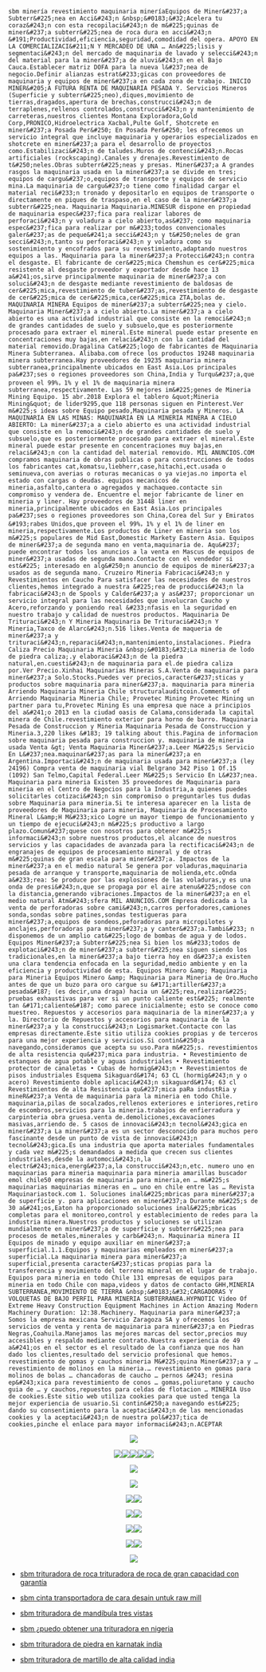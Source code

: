
```
sbm minería revestimiento maquinaria mineríaEquipos de Miner&#237;a Subterr&#225;nea en Acci&#243;n &nbsp;&#0183;&#32;Acelera tu coraz&#243;n con esta recopilaci&#243;n de m&#225;quinas de miner&#237;a subterr&#225;nea de roca dura en acci&#243;n &#191;Productividad,eficiencia,seguridad,comodidad del opera. APOYO EN LA COMERCIALIZACI&#211;N Y MERCADEO DE UNA … An&#225;lisis y segmentaci&#243;n del mercado de maquinaria de lavado y selecci&#243;n del material para la miner&#237;a de aluvi&#243;n en el Bajo Cauca.Establecer matriz DOFA para la nueva l&#237;nea de negocio.Definir alianzas estrat&#233;gicas con proveedores de maquinaria y equipos de miner&#237;a en cada zona de trabajo. INICIO MINER&#205;A FUTURA RENTA DE MAQUINARIA PESADA Y. Servicios Mineros (Superficie y subterr&#225;neo),diques,movimiento de tierras,dragados,apertura de brechas,construcci&#243;n de terraplenes,rellenos controlados,construcci&#243;n y mantenimiento de carreteras,nuestros clientes Montana Exploradora,Gold Corp,PRONICO,Hidroelectrica Xacbal,Pulte Golf, Shotcrete en miner&#237;a Posada Per&#250; En Posada Per&#250; les ofrecemos un servicio integral que incluye maquinaria y operarios especializados en shotcrete en miner&#237;a para el desarrollo de proyectos como.Estabilizaci&#243;n de taludes.Muros de contenci&#243;n.Rocas artificiales (rockscaping).Canales y drenajes.Revestimiento de t&#250;neles.Obras subterr&#225;neas y presas. Miner&#237;a A grandes rasgos la maquinaria usada en la miner&#237;a se divide en tres; equipos de cargu&#237;o,equipos de transporte y equipos de servicio mina.La maquinaria de cargu&#237;o tiene como finalidad cargar el material reci&#233;n tronado y depositarlo en equipos de transporte o directamente en piques de traspaso,en el caso de la miner&#237;a subterr&#225;nea. Maquinaria Maquinaria.MINESUR dispone en propiedad de maquinaria espec&#237;fica para realizar labores de perforaci&#243;n y voladura a cielo abierto,as&#237; como maquinaria espec&#237;fica para realizar por m&#233;todos convencionales galer&#237;as de peque&#241;a secci&#243;n y t&#250;neles de gran secci&#243;n,tanto su perforaci&#243;n y voladura como su sostenimiento y encofrados para su revestimiento,adaptando nuestros equipos a las. Maquinaria para la miner&#237;a Protecci&#243;n contra el desgaste. El fabricante de cer&#225;mica Chemshun es cer&#225;mica resistente al desgaste proveedor y exportador desde hace 13 a&#241;os,sirve principalmente maquinaria de miner&#237;a con soluci&#243;n de desgaste mediante revestimiento de baldosas de cer&#225;mica,revestimiento de tuber&#237;as,revestimiento de desgaste de cer&#225;mica de cer&#225;mica,cer&#225;mica ZTA,bolas de. MAQUINARIA MINERA Equipos de miner&#237;a subterr&#225;nea y cielo. Maquinaria Miner&#237;a a cielo abierto.La miner&#237;a a cielo abierto es una actividad industrial que consiste en la remoci&#243;n de grandes cantidades de suelo y subsuelo,que es posteriormente procesado para extraer el mineral.Este mineral puede estar presente en concentraciones muy bajas,en relaci&#243;n con la cantidad del material removido.Dragalina Cat&#225;logo de fabricantes de Maquinaria Minera Subterranea. Alibaba.com ofrece los productos 19248 maquinaria minera subterranea.Hay proveedores de 19235 maquinaria minera subterranea,principalmente ubicados en East Asia.Los principales pa&#237;ses o regiones proveedores son China,India y Turqu&#237;a,que proveen el 99%，1% y el 1% de maquinaria minera subterranea,respectivamente. Las 59 mejores im&#225;genes de Mineria Mining Equipo. 15 abr.2018 Explora el tablero &quot;Mineria Mining&quot; de lider9295,que 118 personas siguen en Pinterest.Ver m&#225;s ideas sobre Equipo pesado,Maquinaria pesada y Mineros. LA MAQUINARIA EN LAS MINAS: MAQUINARIA EN LA MINERIA MINERA A CIELO ABIERTO: La miner&#237;a a cielo abierto es una actividad industrial que consiste en la remoci&#243;n de grandes cantidades de suelo y subsuelo,que es posteriormente procesado para extraer el mineral.Este mineral puede estar presente en concentraciones muy bajas,en relaci&#243;n con la cantidad del material removido. MIL ANUNCIOS.COM compramos maquinaria de obras publicas o para construcciones de todos los fabricantes cat,komatsu,liebherr,case,hitachi,ect.usada o seminueva,con averias o roturas mecanicas o ya viejas.no importa el estado con cargas o deudas. equipos mecanicos de mineria,asfalto,cantera o agregados y machaqueo.contacte sin compromiso y vendera de. Encuentre el mejor fabricante de liner en mineria y liner. Hay proveedores de 31448 liner en mineria,principalmente ubicados en East Asia.Los principales pa&#237;ses o regiones proveedores son China,Corea del Sur y Emiratos &#193;rabes Unidos,que proveen el 99%，1% y el 1% de liner en mineria,respectivamente.Los productos de Liner en mineria son los m&#225;s populares de Mid East,Domestic Markety Eastern Asia. Equipos de miner&#237;a de segunda mano en venta,maquinaria de. Aqu&#237; puede encontrar todos los anuncios a la venta en Mascus de equipos de miner&#237;a usadas de segunda mano.Contacte con el vendedor si est&#225; interesado en alg&#250;n anuncio de equipos de miner&#237;a usados as de segunda mano. Cruzeiro Mineria Fabricaci&#243;n y Revestimientos en Caucho Para satisfacer las necesidades de nuestros clientes,hemos integrado a nuestra &#225;rea de producci&#243;n la fabricaci&#243;n de Spools y Calder&#237;a y as&#237; proporcionar un servicio integral para las necesidades que involucran Caucho y Acero,reforzando y poniendo real &#233;nfasis en la seguridad en nuestro trabajo y calidad de nuestros productos. Maquinaria De Trituraci&#243;n Y Mineria Maquinaria De Trituraci&#243;n Y Mineria,Taxco de Alarc&#243;n.516 likes.Venta de maqueria de miner&#237;a y trituraci&#243;n,reparaci&#243;n,mantenimiento,instalaciones. Piedra Caliza Precio Maquinaria Mineria &nbsp;&#0183;&#32;La mineria de lodo de piedra caliza;.y elaboraci&#243;n de la piedra natural,en.cuesti&#243;n de maquinaria para el.de piedra caliza por.Ver Precio.Xinhai Maquinarias Mineras S.A.Venta de maquinaria para miner&#237;a Solo.Stocks.Puedes ver precios,caracter&#237;sticas y productos sobre maquinaria para miner&#237;a. maquinaria para mineria Arriendo Maquinaria Mineria Chile structuralauditcoin.Comments of Arriendo Maquinaria Mineria Chile; Provetec Mining Provetec Mining un partner para tu,Provetec Mining Es una empresa que nace a principios del a&#241;o 2013 en la ciudad oasis de Calama,considerada la capital minera de Chile.revestimiento exterior para horno de barro. Maquinaria Pesada de Construccion y Mineria Maquinaria Pesada de Construccion y Mineria.3,220 likes &#183; 19 talking about this.Pagina de informacion sobre maquinaria pesada para construccion y. maquinaria de mineria usada Venta &gt; Venta Maquinaria Miner&#237;a.Leer M&#225;s Servicio En L&#237;nea.maquinar&#237;as para la miner&#237;a en Argentina.Importaci&#243;n de maquinaria usada para miner&#237;a (ley 24196) Compra venta de maquinaria vial Belgrano 342 Piso 1 Of.15 (1092) San Telmo,Capital Federal.Leer M&#225;s Servicio En L&#237;nea. Maquinaria para mineria Existen 35 proveedores de Maquinaria para mineria en el Centro de Negocios para la Industria,a quienes puedes solicitarles cotizaci&#243;n sin compromiso o preguntarles tus dudas sobre Maquinaria para mineria.Si te interesa aparecer en la lista de proveedores de Maquinaria para mineria, Maquinaria de Procesamiento Mineral L&amp;H M&#233;xico Logre un mayor tiempo de funcionamiento y un tiempo de ejecuci&#243;n m&#225;s productivo a largo plazo.Comun&#237;quese con nosotros para obtener m&#225;s informaci&#243;n sobre nuestros productos,el alcance de nuestros servicios y las capacidades de avanzada para la rectificaci&#243;n de engranajes de equipos de procesamiento mineral y de otras m&#225;quinas de gran escala para miner&#237;a. Impactos de la miner&#237;a en el medio natural Se genera por voladuras,maquinaria pesada de arranque y transporte,maquinaria de molienda,etc.oOnda a&#233;rea: Se produce por las explosiones de las voladuras,y es una onda de presi&#243;n,que se propaga por el aire atenu&#225;ndose con la distancia,generando vibraciones.Impactos de la miner&#237;a en el medio natural Atm&#243;sfera MIL ANUNCIOS.COM Empresa dedicada a la venta de perforadoras sobre cami&#243;n,carros perforadores,camiones sonda,sondas sobre patines,sondas testigueras para miner&#237;a,equipos de sondeos,peforadoras para micropilotes y anclajes,perforadoras para miner&#237;a y canter&#237;a.Tambi&#233; n disponemos de un amplio cat&#225;logo de bombas de agua y de lodos. Equipos Miner&#237;a Subterr&#225;nea Si bien los m&#233;todos de explotaci&#243;n de miner&#237;a subterr&#225;nea siguen siendo los tradicionales,en la miner&#237;a bajo tierra hoy en d&#237;a existen una clara tendencia enfocada en la seguridad,medio ambiente y en la eficiencia y productividad de esta. Equipos Minero &amp; Maquinaria para Mineria Equipos Minero &amp; Maquinaria para Mineria de Oro.Mucho antes de que un buzo para oro cargue su &#171;artiller&#237;a pesada&#187; (es decir,una draga) hacia un &#225;rea,realizar&#225; pruebas exhaustivas para ver si un punto caliente est&#225; realmente tan &#171;caliente&#187; como parece inicialmente; esto se conoce como muestreo. Repuestos y accesorios para maquinaria de la miner&#237;a y la. Directorio de Repuestos y accesorios para maquinaria de la miner&#237;a y la construcci&#243;n Logismarket.Contacte con las empresas directamente.Este sitio utiliza cookies propias y de terceros para una mejor experiencia y servicios.Si contin&#250;a navegando,consideramos que acepta su uso.Para m&#225;s. revestimientos de alta resistencia qu&#237;mica para industria. • Revestimiento de estanques de agua potable y aguas industriales • Revestimiento protector de canaletas • Cubas de hormig&#243;n • Revestimientos de pisos industriales Esquema Sikaguard&#174; 63 CL (hormig&#243;n y o acero) Revestimiento doble aplicaci&#243;n sikaguard&#174; 63 cl Revestimientos de alta Resistencia qu&#237;mica paRa industRia y mineR&#237;a Venta de maquinaria para la mineria en todo Chile. maquinaria,pilas de socalzados,rellenos exteriores e interiores,retiro de escombros,servicios para la mineria.trabajos de enfierradura y carpinteria obra gruesa.venta de.demoliciones,excavaciones masivas,arriendo de. 5 casos de innovaci&#243;n tecnol&#243;gica en miner&#237;a La miner&#237;a es un sector desconocido para muchos pero fascinante desde un punto de vista de innovaci&#243;n tecnol&#243;gica.Es una industria que aporta materiales fundamentales y cada vez m&#225;s demandados a medida que crecen sus clientes industriales,desde la automoci&#243;n,la electr&#243;nica,energ&#237;a,la construcci&#243;n,etc. numero uno en maquinarias para mineria maquinaria para mineria amarillas buscador emol chile50 empresas de maquinaria para mineria,en … m&#225;s maquinarias maquinarias mineras en … uno en chile entre las … Revista Maquinariastock.com 1. Soluciones inal&#225;mbricas para miner&#237;a de superficie y. para aplicaciones en miner&#237;a Durante m&#225;s de 30 a&#241;os,Eaton ha proporcionado soluciones inal&#225;mbricas completas para el monitoreo,control y establecimiento de redes para la industria minera.Nuestros productos y soluciones se utilizan mundialmente en miner&#237;a de superficie y subterr&#225;nea para procesos de metales,minerales y carb&#243;n. Maquinaria minera II Equipos de minado y equipo auxiliar en miner&#237;a superficial.1.1.Equipos y maquinarias empleados en miner&#237;a superficial.La maquinaria minera para miner&#237;a superficial,presenta caracter&#237;sticas propias para la transferencia y movimiento del terreno mineral en el lugar de trabajo. Equipos para mineria en todo Chile 131 empresas de equipos para mineria en todo Chile con mapa,videos y datos de contacto GHH,MINERIA SUBTERRANEA,MOVIMIENTO DE TIERRA &nbsp;&#0183;&#32;CARGADORAS Y VOLQUETAS DE BAJO PERFIL PARA MINERIA SUBTERRANEA.HYPNOTIC Video Of Extreme Heavy Construction Equipment Machines in Action Amazing Modern Machinery Duration: 12:38.Machinery. Maquinaria para miner&#237;a Somos la empresa mexicana Servicio Zaragoza SA y ofrecemos los servicios de venta y renta de maquinaria para miner&#237;a en Piedras Negras,Coahuila.Manejamos las mejores marcas del sector,precios muy accesibles y respaldo mediante contrato.Nuestra experiencia de 49 a&#241;os en el sector es el resultado de la confianza que nos han dado los clientes,resultado del servicio profesional que hemos. revestimiento de gomas y cauchos mineria M&#225;quina Miner&#237;a y … revestimiento de molinos en la mineria.… revestimiento en gomas para molinos de bolas … chancadoras de caucho … pernos &#243; resina ep&#243;xica para revestimiento de conos … gomas,poliuretano y caucho guia de … y cauchos,repuestos para celdas de flotacion … MINERIA Uso de cookies.Este sitio web utiliza cookies para que usted tenga la mejor experiencia de usuario.Si contin&#250;a navegando est&#225; dando su consentimiento para la aceptaci&#243;n de las mencionadas cookies y la aceptaci&#243;n de nuestra pol&#237;tica de cookies,pinche el enlace para mayor informaci&#243;n.ACEPTAR 
```

<div align="center">

<a href="https://es-crusher.shibang-china.com/github&k=sbm+miner%C3%ADa+revestimiento+maquinaria+miner%C3%ADa"><img src="https://static.shibang-china.com/es/crusher/logo.jpg"></a>

<a href="https://es-crusher.shibang-china.com/github&k=sbm+miner%C3%ADa+revestimiento+maquinaria+miner%C3%ADa"><img src="https://static.shibang-china.com/es/crusher/index.jpg"></a><a href="https://es-crusher.shibang-china.com/material.htmlgithub&k=sbm+miner%C3%ADa+revestimiento+maquinaria+miner%C3%ADa"><img src="https://static.shibang-china.com/es/crusher/material.jpg"></a><a href="https://es-crusher.shibang-china.com/application.htmlgithub&k=sbm+miner%C3%ADa+revestimiento+maquinaria+miner%C3%ADa"><img src="https://static.shibang-china.com/es/crusher/application.jpg"></a><a href="https://es-crusher.shibang-china.com/aboutus.htmlgithub&k=sbm+miner%C3%ADa+revestimiento+maquinaria+miner%C3%ADa"><img src="https://static.shibang-china.com/es/crusher/aboutus.jpg"></a><a href="https://es-crusher.shibang-china.com/contact.htmlgithub&k=sbm+miner%C3%ADa+revestimiento+maquinaria+miner%C3%ADa"><img src="https://static.shibang-china.com/es/crusher/contact.jpg"></a>

<a href="https://es-crusher.shibang-china.com/github&k=sbm+miner%C3%ADa+revestimiento+maquinaria+miner%C3%ADa"><img src="https://static.shibang-china.com/es/crusher/banner.jpg"></a>

<a href="https://swt.shibang-china.com/github&k=sbm+miner%C3%ADa+revestimiento+maquinaria+miner%C3%ADa"><img src="https://static.shibang-china.com/es/crusher/text.jpg"></a>

<a href="https://swt.shibang-china.com/github&k=sbm+miner%C3%ADa+revestimiento+maquinaria+miner%C3%ADa"><img src="https://static.shibang-china.com/es/crusher/chat.jpg"></a><a href="https://es-crusher.shibang-china.com/contact.htmlgithub&k=sbm+miner%C3%ADa+revestimiento+maquinaria+miner%C3%ADa"><img src="https://static.shibang-china.com/es/crusher/message.jpg"></a>

<a href="https://es-crusher.shibang-china.com/products/pe.htmlgithub&k=sbm+miner%C3%ADa+revestimiento+maquinaria+miner%C3%ADa"><img src="https://static.shibang-china.com/es/crusher/pe.jpg"></a><a href="https://es-crusher.shibang-china.com/products/pf.htmlgithub&k=sbm+miner%C3%ADa+revestimiento+maquinaria+miner%C3%ADa"><img src="https://static.shibang-china.com/es/crusher/pf.jpg"></a>

<a href="https://es-crusher.shibang-china.com/products/hpt.htmlgithub&k=sbm+miner%C3%ADa+revestimiento+maquinaria+miner%C3%ADa"><img src="https://static.shibang-china.com/es/crusher/hpt.jpg"></a><a href="https://es-crusher.shibang-china.com/products/vsi.htmlgithub&k=sbm+miner%C3%ADa+revestimiento+maquinaria+miner%C3%ADa"><img src="https://static.shibang-china.com/es/crusher/vsi.jpg"></a>

<a href="https://es-crusher.shibang-china.com/products/klv.htmlgithub&k=sbm+miner%C3%ADa+revestimiento+maquinaria+miner%C3%ADa"><img src="https://static.shibang-china.com/es/crusher/klv.jpg"></a><a href="https://es-crusher.shibang-china.com/products/portable.htmlgithub&k=sbm+miner%C3%ADa+revestimiento+maquinaria+miner%C3%ADa"><img src="https://static.shibang-china.com/es/crusher/portable.jpg"></a>

<a href="https://swt.shibang-china.com/github&k=sbm+miner%C3%ADa+revestimiento+maquinaria+miner%C3%ADa"><img src="https://static.shibang-china.com/es/crusher/case.jpg"></a>

</div>


* [sbm trituradora de roca trituradora de roca de gran capacidad con garantía](sbm%20trituradora%20de%20roca%20trituradora%20de%20roca%20de%20gran%20capacidad%20con%20garant%C3%ADa.md)

* [sbm cinta transportadora de cara desain untuk raw mill](sbm%20cinta%20transportadora%20de%20cara%20desain%20untuk%20raw%20mill.md)

* [sbm trituradora de mandíbula tres vistas](sbm%20trituradora%20de%20mand%C3%ADbula%20tres%20vistas.md)

* [sbm ¿puedo obtener una trituradora en nigeria ](sbm%20%C2%BFpuedo%20obtener%20una%20trituradora%20en%20nigeria%20.md)

* [sbm trituradora de piedra en karnatak india](sbm%20trituradora%20de%20piedra%20en%20karnatak%20india.md)

* [sbm trituradora de martillo de alta calidad india](sbm%20trituradora%20de%20martillo%20de%20alta%20calidad%20india.md)